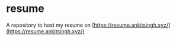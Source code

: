 # resume

A repository to host my resume on [https://resume.ankitsingh.xyz/](https://resume.ankitsingh.xyz/)
